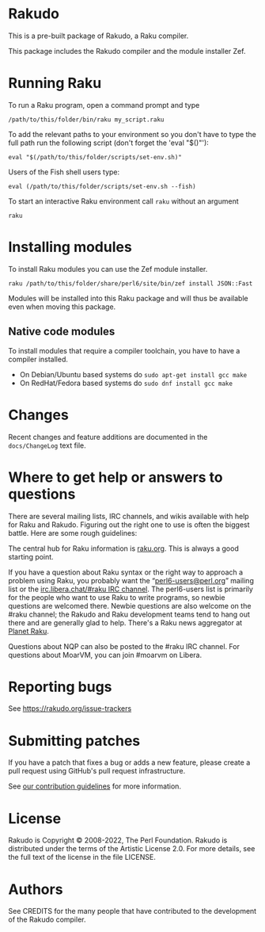 Rakudo
======

This is a pre-built package of Rakudo, a Raku compiler.

This package includes the Rakudo compiler and the module installer Zef.


Running Raku
============

To run a Raku program, open a command prompt and type

    /path/to/this/folder/bin/raku my_script.raku

To add the relevant paths to your environment so you don't have to type the
full path run the following script (don't forget the 'eval "$()"'):

    eval "$(/path/to/this/folder/scripts/set-env.sh)"

Users of the Fish shell users type:

    eval (/path/to/this/folder/scripts/set-env.sh --fish)

To start an interactive Raku environment call `raku` without an argument

    raku


Installing modules
==================

To install Raku modules you can use the Zef module installer.

    raku /path/to/this/folder/share/perl6/site/bin/zef install JSON::Fast

Modules will be installed into this Raku package and will thus be available
even when moving this package.


Native code modules
-------------------

To install modules that require a compiler toolchain, you have to have a
compiler installed.

- On Debian/Ubuntu based systems do `sudo apt-get install gcc make`
- On RedHat/Fedora based systems do `sudo dnf install gcc make`


Changes
=======

Recent changes and feature additions are documented in the `docs/ChangeLog`
text file.


Where to get help or answers to questions
=========================================

There are several mailing lists, IRC channels, and wikis available with help
for Raku and Rakudo. Figuring out the right one to use is often the biggest
battle. Here are some rough guidelines:

The central hub for Raku information is [raku.org](https://raku.org/).
This is always a good starting point.

If you have a question about Raku syntax or the right way to approach
a problem using Raku, you probably want the “perl6-users@perl.org”
mailing list or the [irc.libera.chat/#raku IRC
channel](https://web.libera.chat/#raku). The perl6-users
list is primarily for the people who want to use Raku to write
programs, so newbie questions are welcomed there. Newbie questions
are also welcome on the #raku channel; the Rakudo and Raku
development teams tend to hang out there and are generally glad
to help. There's a Raku news aggregator at [Planet Raku](https://planet.raku.org/).

Questions about NQP can also be posted to the #raku IRC channel.
For questions about MoarVM, you can join #moarvm on Libera.


Reporting bugs
==============

See https://rakudo.org/issue-trackers


Submitting patches
==================

If you have a patch that fixes a bug or adds a new feature, please create a
pull request using GitHub's pull request infrastructure.

See [our contribution guidelines](https://github.com/rakudo/rakudo/blob/master/CONTRIBUTING.md)
for more information.


License
=======

Rakudo is Copyright © 2008-2022, The Perl Foundation. Rakudo is distributed
under the terms of the Artistic License 2.0. For more details, see the full
text of the license in the file LICENSE.


Authors
=======

See CREDITS for the many people that have contributed to the development of the
Rakudo compiler.
